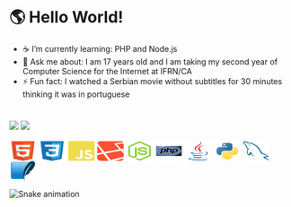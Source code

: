 # 🌎 Hello World!

- ☕ I’m currently learning: PHP and Node.js
- 💬 Ask me about: I am 17 years old and I am taking my second year of Computer Science for the Internet at IFRN/CA
- ⚡ Fun fact: I watched a Serbian movie without subtitles for 30 minutes thinking it was in portuguese

#

<div>
  <a href="https://github.com/akemi-adam"></a>
  <img height="180em" src="https://github-readme-stats.vercel.app/api?username=akemi-adam&show_icons=true&theme=jolly&include_all_commits=true&count_private=true"/>
  <img height="180em" src="https://github-readme-stats.vercel.app/api/top-langs/?username=akemi-adam&layout=compact&langs_count=16&theme=jolly"/>
</div>
<div style="display: inline_block"><br>
  <img title="HTML5" align="center" alt="HTML" height="36" width="48" src="https://raw.githubusercontent.com/devicons/devicon/master/icons/html5/html5-original.svg">
  <img title="CSS3" align="center" alt="CSS" height="36" width="48" src="https://raw.githubusercontent.com/devicons/devicon/master/icons/css3/css3-original.svg">
  <img title="JavaScript" align="center" alt="JavaScript" height="36" width="48" src="https://raw.githubusercontent.com/devicons/devicon/master/icons/javascript/javascript-plain.svg">
  <img title="Laravel" align="center" alt="Laravel" height="36" width="48" src="https://raw.githubusercontent.com/devicons/devicon/master/icons/laravel/laravel-plain.svg">
  <img title="Node" align="center" alt="Node" height="36" width="48" src="https://raw.githubusercontent.com/devicons/devicon/master/icons/nodejs/nodejs-original.svg">
  <img title="PHP" align="center" alt="PHP" height="36" width="48" src="https://raw.githubusercontent.com/devicons/devicon/master/icons/php/php-original.svg">
  <img title="Java" align="center" alt="Java" height="36" width="48" src="https://raw.githubusercontent.com/devicons/devicon/master/icons/java/java-original.svg">
  <img title="Python" align="center" alt="Python" height="36" width="48" src="https://raw.githubusercontent.com/devicons/devicon/master/icons/python/python-original.svg">
  <img title="MySQL" align="center" alt="MySQL" height="36" width="48" src="https://raw.githubusercontent.com/devicons/devicon/master/icons/mysql/mysql-original.svg">
  <img title="SQLite" align="center" alt="SQLite" height="36" width="48" src="https://raw.githubusercontent.com/devicons/devicon/master/icons/sqlite/sqlite-original.svg">
</div>
 
  ![Snake animation](https://github.com/akemi-adam/akemi-adam/blob/output/github-contribution-grid-snake.svg)
 
</div>
